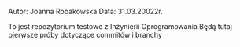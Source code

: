 Autor: Joanna Robakowska
Data: 31.03.20022r.

To jest repozytorium testowe z Inżynierii Oprogramowania
Będą tutaj pierwsze próby dotyczące commitów i branchy
